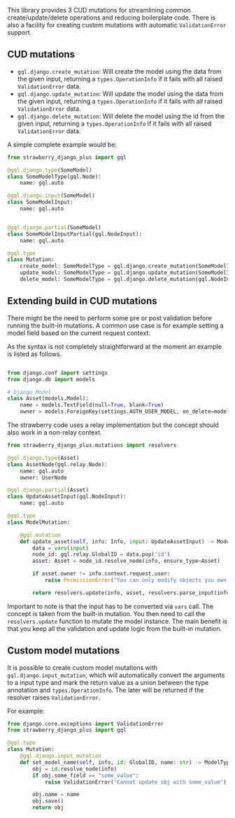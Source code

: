 This library provides 3 CUD mutations for streamlining common create/update/delete operations and reducing boilerplate code.
There is also a facility for creating custom mutations with automatic `ValidationError` support.

## CUD mutations

- `gql.django.create_mutation`: Will create the model using the data from the given input,
  returning a `types.OperationInfo` if it fails with all raised `ValidationError` data.
- `gql.django.update_mutation`: Will update the model using the data from the given input,
  returning a `types.OperationInfo` if it fails with all raised `ValidationError` data.
- `gql.django.delete_mutation`: Will delete the model using the id from the given input,
  returning a `types.OperationInfo` if it fails with all raised `ValidationError` data.

A simple complete example would be:

```python
from strawberry_django_plus import gql

@gql.django.type(SomeModel)
class SomeModelType(gql.Node):
    name: gql.auto

@gql.django.input(SomeModel)
class SomeModelInput:
    name: gql.auto


@gql.django.partial(SomeModel)
class SomeModelInputPartial(gql.NodeInput):
    name: gql.auto

@gql.type
class Mutation:
    create_model: SomeModelType = gql.django.create_mutation(SomeModelInput)
    update_model: SomeModelType = gql.django.update_mutation(SomeModelInputPartial)
    delete_model: SomeModelType = gql.django.delete_mutation(gql.NodeInput)
```

## Extending build in CUD mutations

There might be the need to perform some pre or post validation before running the built-in mutations. A common use case is for example setting a model field based on the current request context.

As the syntax is not completely straightforward at the moment an example is listed as follows.

```python

from django.conf import settings
from django.db import models

# Django Model
class Asset(models.Model):
    name = models.TextField(null=True, blank=True)
    owner = models.ForeignKey(settings.AUTH_USER_MODEL, on_delete=models.CASCADE, null=True, blank=True)

```

The strawberry code uses a relay implementation but the concept should also work in a non-relay context.

```python
from strawberry_django_plus.mutations import resolvers

@gql.django.type(Asset)
class AssetNode(gql.relay.Node):
    name: gql.auto
    owner: UserNode

@gql.django.partial(Asset)
class UpdateAssetInput(gql.NodeInput):
    name: gql.auto

@gql.type
class ModelMutation:

    @gql.mutation
    def update_asset(self, info: Info, input: UpdateAssetInput) -> ModelNode:
        data = vars(input)
        node_id: gql.relay.GlobalID = data.pop('id')
        asset: Asset = node_id.resolve_node(info, ensure_type=Asset)

        if asset.owner != info.context.request.user:
            raise PermissionError("You can only modify objects you own.")

        return resolvers.update(info, asset, resolvers.parse_input(info, data))
```

Important to note is that the input has to be converted via `vars` call. The concept is taken from the built-in mutation. You then need to call the `resolvers.update` function to mutate the model instance. The main benefit is that you keep all the validation and update logic from the built-in mutation.

## Custom model mutations

It is possible to create custom model mutations with `gql.django.input_mutation`, which will
automatically convert the arguments to a input type and mark the return value as a union
between the type annotation and `types.OperationInfo`. The later will be returned if
the resolver raises `ValidationError`.

For example:

```python
from django.core.exceptions import ValidationError
from strawberry_django_plus import gql

@gql.type
class Mutation:
    @gql.django.input_mutation
    def set_model_name(self, info, id: GlobalID, name: str) -> ModelType:
        obj = id.resolve_node(info)
        if obj.some_field == "some_value":
            raise ValidationError("Cannot update obj with some_value")

        obj.name = name
        obj.save()
        return obj
```
